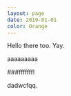 ```yaml
---
layout: page
date: 2019-01-01
color: Orange
---
```


Hello there too. Yay.

aaaaaaaaa

###fffffff!

dadwcfqq.
